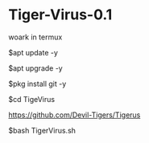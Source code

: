 # Tiger-Virus-0.1


woark in termux


$apt update -y 


$apt upgrade -y 


$pkg install git -y


$cd TigeVirus


https://github.com/Devil-Tigers/Tigerus


$bash TigerVirus.sh
